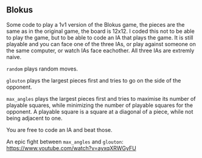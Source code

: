 ## Blokus

Some code to play a 1v1 version of the Blokus game, the pieces are the same as in the original game, the board is 12x12.
I coded this not to be able to play the game, but to be able to code an IA that plays the game. It is still playable and you can face one of the three IAs, or play against someone on the same computer, or watch IAs face eachother.
All three IAs are extremly naive. 

`random` plays random moves.

`glouton` plays the largest pieces first and tries to go on the side of the opponent.

`max_angles` plays the largest pieces first and tries to maximise its number of playable squares, while minimizing the number of playable squares for the opponent. A playable square is a square at a diagonal of a piece, while not being adjacent to one.

You are free to code an IA and beat those.

An epic fight between `max_angles` and `glouton`:
https://www.youtube.com/watch?v=ayxqXRWGyFU
